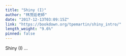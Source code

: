 ```yaml
---
title: "Shiny (I)"
author: "林茂廷老師"
date: "2017-12-13T03:09:15Z"
link: "https://bookdown.org/tpemartin/shiny_intro/"
length_weight: "9.6%"
pinned: false
---
```


Shiny (I) ...
